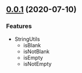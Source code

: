 ## [0.0.1](https://github.com/4us-dev/4us-utils/compare/0.0.0...0.0.1) (2020-07-10)

### Features

- StringUtils
  - isBlank
  - isNotBlank
  - isEmpty
  - isNotEmpty
